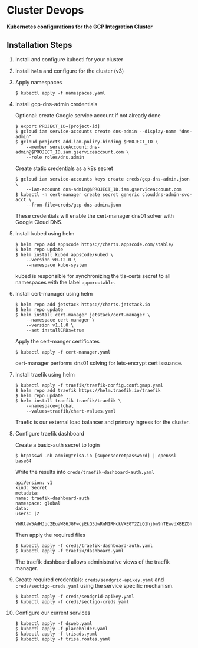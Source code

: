 # Cluster Devops

**Kubernetes configurations for the GCP Integration Cluster**

## Installation Steps

1. Install and configure kubectl for your cluster
2. Install `helm` and configure for the cluster (v3)
3. Apply namespaces

    ```
    $ kubectl apply -f namespaces.yaml
    ```

4. Install gcp-dns-admin credentials

    Optional: create Google service account if not already done

    ```
    $ export PROJECT_ID=[project-id]
    $ gcloud iam service-accounts create dns-admin --display-name "dns-admin"
    $ gcloud projects add-iam-policy-binding $PROJECT_ID \
        --member serviceAccount:dns-admin@$PROJECT_ID.iam.gserviceaccount.com \
        --role roles/dns.admin
    ```

    Create static credentials as a k8s secret

    ```
    $ gcloud iam service-accounts keys create creds/gcp-dns-admin.json \
        --iam-account dns-admin@$PROJECT_ID.iam.gserviceaccount.com
    $ kubectl -n cert-manager create secret generic clouddns-admin-svc-acct \
        --from-file=creds/gcp-dns-admin.json
    ```

    These credentials will enable the cert-manager dns01 solver with Google Cloud DNS.

5. Install kubed using helm

    ```
    $ helm repo add appscode https://charts.appscode.com/stable/
    $ helm repo update
    $ helm install kubed appscode/kubed \
        --version v0.12.0 \
        --namespace kube-system
    ```

    kubed is responsible for synchronizing the tls-certs secret to all namespaces with the label `app=routable`.

5. Install cert-manager using helm

    ```
    $ helm repo add jetstack https://charts.jetstack.io
    $ helm repo update
    $ helm install cert-manager jetstack/cert-manager \
        --namespace cert-manager \
        --version v1.1.0 \
        --set installCRDs=true
    ```

    Apply the cert-manger certificates

    ```
    $ kubectl apply -f cert-manager.yaml
    ```

    cert-manager performs dns01 solving for lets-encrypt cert issuance.

6. Install traefik using helm

    ```
    $ kubectl apply -f traefik/traefik-config.configmap.yaml
    $ helm repo add traefik https://helm.traefik.io/traefik
    $ helm repo update
    $ helm install traefik traefik/traefik \
        --namespace=global
        --values=traefik/chart-values.yaml
    ```

    Traefic is our external load balancer and primary ingress for the cluster.

7. Configure traefik dashboard

    Create a basic-auth secret to login

    ```
    $ htpasswd -nb admin@trisa.io [supersecretpassword] | openssl base64
    ```

    Write the results into `creds/traefik-dashboard-auth.yaml`

    ```
    apiVersion: v1
    kind: Secret
    metadata:
    name: traefik-dashboard-auth
    namespace: global
    data:
    users: |2
        YWRtaW5AdHJpc2EuaW86JGFwcjEkQ3dwRnN1RHckVXE0Y2ZiQ1hjbm9nTEwvdXBEZGhNLgoK
    ```

    Then apply the required files

    ```
    $ kubectl apply -f creds/traefik-dashboard-auth.yaml
    $ kubectl apply -f traefik/dashboard.yaml
    ```

    The traefik dashboard allows administrative views of the traefik manager.

8. Create required credentials: `creds/sendgrid-apikey.yaml` and `creds/sectigo-creds.yaml` using the service specific mechanism.

    ```
    $ kubectl apply -f creds/sendgrid-apikey.yaml
    $ kubectl apply -f creds/sectigo-creds.yaml
    ```

9. Configure our current services

    ```
    $ kubectl apply -f dsweb.yaml
    $ kubectl apply -f placeholder.yaml
    $ kubectl apply -f trisads.yaml
    $ kubectl apply -f trisa.routes.yaml
    ```